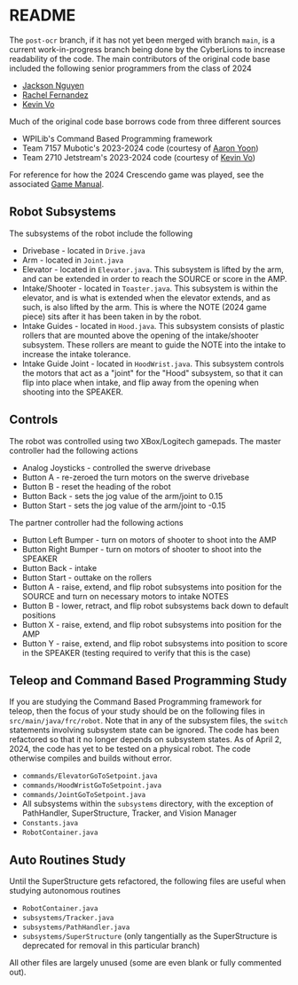# README
The `post-ocr` branch, if it has not yet been merged with branch `main`, is a current work-in-progress branch being done by the CyberLions to increase readability of the code.  The main contributors of the original code base included the following senior programmers from the class of 2024
* [Jackson Nguyen](https://github.com/jackhnguyen)
* [Rachel Fernandez](https://github.com/PokaDoka1)
* [Kevin Vo](https://github.com/EV3KevinDEV)

Much of the original code base borrows code from three different sources
* WPILib's Command Based Programming framework
* Team 7157 Mubotic's 2023-2024 code (courtesy of [Aaron Yoon](https://github.com/awesomeyooner))
* Team 2710 Jetstream's 2023-2024 code (courtesy of [Kevin Vo](https://github.com/EV3KevinDEV))

For reference for how the 2024 Crescendo game was played, see the associated [Game Manual](https://www.firstinspires.org/resource-library/frc/competition-manual-qa-system).

## Robot Subsystems
The subsystems of the robot include the following
* Drivebase - located in `Drive.java`
* Arm - located in `Joint.java`
* Elevator - located in `Elevator.java`.  This subsystem is lifted by the arm, and can be extended in order to reach the SOURCE or score in the AMP.
* Intake/Shooter - located in `Toaster.java`.  This subsystem is within the elevator, and is what is extended when the elevator extends, and as such, is also lifted by the arm.  This is where the NOTE (2024 game piece) sits after it has been taken in by the robot.
* Intake Guides - located in `Hood.java`.  This subsystem consists of plastic rollers that are mounted above the opening of the intake/shooter subsystem.  These rollers are meant to guide the NOTE into the intake to increase the intake tolerance.
* Intake Guide Joint - located in `HoodWrist.java`.  This subsystem controls the motors that act as a "joint" for the "Hood" subsystem, so that it can flip into place when intake, and flip away from the opening when shooting into the SPEAKER.

## Controls
The robot was controlled using two XBox/Logitech gamepads.  The master controller had the following actions
* Analog Joysticks - controlled the swerve drivebase
* Button A - re-zeroed the turn motors on the swerve drivebase
* Button B - reset the heading of the robot
* Button Back - sets the jog value of the arm/joint to 0.15
* Button Start - sets the jog value of the arm/joint to -0.15

The partner controller had the following actions
* Button Left Bumper - turn on motors of shooter to shoot into the AMP
* Button Right Bumper - turn on motors of shooter to shoot into the SPEAKER
* Button Back - intake
* Button Start - outtake on the rollers
* Button A - raise, extend, and flip robot subsystems into position for the SOURCE and turn on necessary motors to intake NOTES
* Button B - lower, retract, and flip robot subsystems back down to default positions
* Button X - raise, extend, and flip robot subsystems into position for the AMP
* Button Y - raise, extend, and flip robot subsystems into position to score in the SPEAKER (testing required to verify that this is the case)

## Teleop and Command Based Programming Study
If you are studying the Command Based Programming framework for teleop, then the focus of your study should be on the following files in `src/main/java/frc/robot`.  Note that in any of the subsystem files, the `switch` statements involving subsystem state can be ignored.  The code has been refactored so that it no longer depends on subsystem states.  As of April 2, 2024, the code has yet to be tested on a physical robot.  The code otherwise compiles and builds without error.
* `commands/ElevatorGoToSetpoint.java`
* `commands/HoodWristGoToSetpoint.java`
* `commands/JointGoToSetpoint.java`
* All subsystems within the `subsystems` directory, with the exception of PathHandler, SuperStructure, Tracker, and Vision Manager
* `Constants.java`
* `RobotContainer.java`

## Auto Routines Study
Until the SuperStructure gets refactored, the following files are useful when studying autonomous routines
* `RobotContainer.java`
* `subsystems/Tracker.java`
* `subsystems/PathHandler.java`
* `subsystems/SuperStructure` (only tangentially as the SuperStructure is deprecated for removal in this particular branch)

All other files are largely unused (some are even blank or fully commented out).